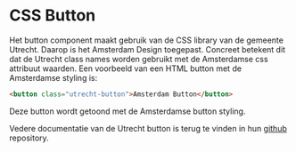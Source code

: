 # CSS Button

Het button component maakt gebruik van de CSS library van de gemeente Utrecht. Daarop is het Amsterdam Design toegepast. Concreet betekent dit dat de Utrecht class names worden gebruikt met de Amsterdamse css attribuut waarden.
Een voorbeeld van een HTML button met de Amsterdamse styling is:

```html
<button class="utrecht-button">Amsterdam Button</button>
```

Deze button wordt getoond met de Amsterdamse button styling.

Vedere documentatie van de Utrecht button is terug te vinden in hun [github](https://github.com/nl-design-system/utrecht/tree/main/components/button) repository.
